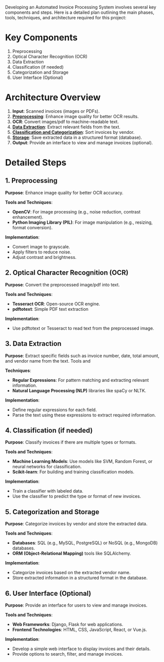 Developing an Automated Invoice Processing System involves several key components and steps. Here is a detailed plan outlining the main phases, tools, techniques, and architecture required for this project:

# Key Components

1.	Preprocessing
2.	Optical Character Recognition (OCR)
3.	Data Extraction
4.	Classification (if needed)
5.	Categorization and Storage
6.	User Interface (Optional)

# Architecture Overview

1.	**Input**: Scanned invoices (images or PDFs).
2.	**[Preprocessing](Documentation/preprocessing.md)**: Enhance image quality for better OCR results.
3.	**OCR**: Convert images/pdf to machine-readable text.
4.	**[Data Extraction](Documentation/data_extraction.md)**: Extract relevant fields from the text.
5.	**[Classification and Categorization](Documentation/classification.md)**: Sort invoices by vendor.
6.	**[Storage](Documentation/storage.md)**: Save extracted data in a structured format (database).
7.	**Output**: Provide an interface to view and manage invoices (optional).

# Detailed Steps

## 1. Preprocessing

**Purpose**: Enhance image quality for better OCR accuracy. 

**Tools and Techniques**:
- **OpenCV**: For image processing (e.g., noise reduction, contrast enhancement).
- **Python Imaging Library (PIL)**: For image manipulation (e.g., resizing, format conversion).

**Implementation**:
- Convert image to grayscale.
- Apply filters to reduce noise.
- Adjust contrast and brightness.

## 2. Optical Character Recognition (OCR)
**Purpose**: Convert the preprocessed image/pdf into text. 

**Tools and Techniques**:
- **Tesseract OCR**: Open-source OCR engine.
- **pdftotext**: Simple PDF text extraction

**Implementation**:
- Use pdftotext or Tesseract to read text from the preprocessed image.

## 3. Data Extraction
**Purpose**: Extract specific fields such as invoice number, date, total amount, and vendor name from the text. Tools and 

**Techniques**:
- **Regular Expressions**: For pattern matching and extracting relevant information.
- **Natural Language Processing (NLP)** libraries like spaCy or NLTK.

**Implementation**:
- Define regular expressions for each field.
- Parse the text using these expressions to extract required information.

## 4. Classification (if needed)
**Purpose**: Classify invoices if there are multiple types or formats. 

**Tools and Techniques**:
- **Machine Learning Models**: Use models like SVM, Random Forest, or neural networks for classification.
- **Scikit-learn**: For building and training classification models.

**Implementation**:
- Train a classifier with labeled data.
- Use the classifier to predict the type or format of new invoices.

## 5. Categorization and Storage
**Purpose**: Categorize invoices by vendor and store the extracted data. 

**Tools and Techniques**:
- **Databases**: SQL (e.g., MySQL, PostgreSQL) or NoSQL (e.g., MongoDB) databases.
- **ORM (Object-Relational Mapping)** tools like SQLAlchemy.

**Implementation**:
- Categorize invoices based on the extracted vendor name.
- Store extracted information in a structured format in the database.

## 6. User Interface (Optional)
**Purpose**: Provide an interface for users to view and manage invoices. 

**Tools and Techniques**:
- **Web Frameworks**: Django, Flask for web applications.
- **Frontend Technologies**: HTML, CSS, JavaScript, React, or Vue.js.

**Implementation**:
- Develop a simple web interface to display invoices and their details.
- Provide options to search, filter, and manage invoices.
